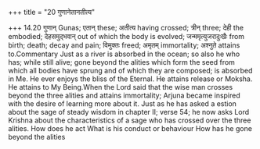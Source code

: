 +++
title = "20 गुणानेतानतीत्य"

+++
14.20 गुणान् Gunas; एतान् these; अतीत्य having crossed; त्रीन् three;
देही the embodied; देहसमुद्भवान् out of which the body is evolved;
जन्ममृत्युजरादुःखैः from birth; death; decay and pain; विमुक्तः freed;
अमृतम् immortality; अश्नुते attains to.Commentary Just as a river is
absorbed in the ocean; so also he who has; while still alive; gone
beyond the alities which form the seed from which all bodies have sprung
and of which they are composed; is absorbed in Me. He ever enjoys the
bliss of the Eternal. He attains release or Moksha. He attains to My
Being.When the Lord said that the wise man crosses beyond the three
alities and attains immortality; Arjuna became inspired with the desire
of learning more about it. Just as he has asked a estion about the sage
of steady wisdom in chapter II; verse 54; he now asks Lord Krishna about
the characteristics of a sage who has crossed over the three alities.
How does he act What is his conduct or behaviour How has he gone beyond
the alities
